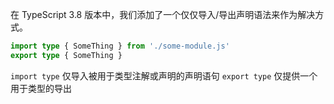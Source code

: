 在 TypeScript 3.8 版本中，我们添加了一个仅仅导入/导出声明语法来作为解决方式。

```ts
import type { SomeThing } from './some-module.js'
export type { SomeThing }
```

`import type` 仅导入被用于类型注解或声明的声明语句
`export type` 仅提供一个用于类型的导出
